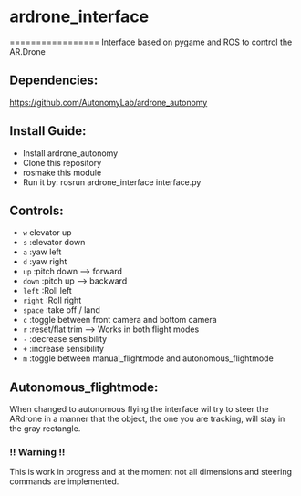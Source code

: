 # ardrone_interface
=================
Interface based on pygame and ROS to control the AR.Drone

## Dependencies:
https://github.com/AutonomyLab/ardrone_autonomy

## Install Guide:
- Install ardrone_autonomy
- Clone this repository
- rosmake this module
- Run it by: rosrun ardrone_interface interface.py

## Controls:

* `w`		elevator up	
* `s`	:elevator down
* `a`	:yaw left
* `d`	:yaw right
* `up`	:pitch down --> forward
* `down`	:pitch up   --> backward
* `left`	:Roll left
* `right`	:Roll right
* `space`	 :take off / land
* `c`	:toggle between front camera and bottom camera
* `r`	:reset/flat trim --> Works in both flight modes 
* `-`	:decrease sensibility
* `+`	:increase sensibility
* `m`   :toggle between manual_flightmode and autonomous_flightmode

## Autonomous_flightmode:

When changed to autonomous flying the interface wil try to steer the ARdrone in
a manner that the object, the one you are tracking, will stay in the gray rectangle.

### !! Warning !! 
This is work in progress and at the moment not all dimensions and steering
commands are implemented.
